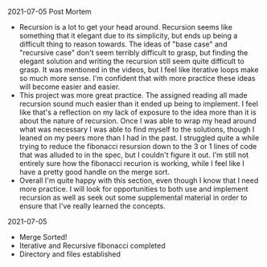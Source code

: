 2021-07-05 Post Mortem
- Recursion is a lot to get your head around. Recursion seems like something that it elegant due to its simplicity, but ends up being a difficult thing to reason towards. The ideas of "base case" and "recursive case" don't seem terribly difficult to grasp, but finding the elegant solution and writing the recursion still seem quite difficult to grasp. It was mentioned in the videos, but I feel like iterative loops make so much more sense. I'm confident that with more practice these ideas will become easier and easier.
- This project was more great practice. The assigned reading all made recursion sound much easier than it ended up being to implement. I feel like that's a reflection on my lack of exposure to the idea more than it is about the nature of recursion. Once I was able to wrap my head around what was necessary I was able to find myself to the solutions, though I leaned on my peers more than I had in the past. I struggled quite a while trying to reduce the fibonacci resursion down to the 3 or 1 lines of code that was alluded to in the spec, but I couldn't figure it out. I'm still not entirely sure how the fibonacci recurion is working, while I feel like I have a pretty good handle on the merge sort. 
- Overall I'm quite happy with this section, even though I know that I need more practice. I will look for opportunities to both use and implement recursion as well as seek out some supplemental material in order to ensure that I've really learned the concepts.  

2021-07-05
- Merge Sorted!
- Iterative and Recursive fibonacci completed
- Directory and files established
